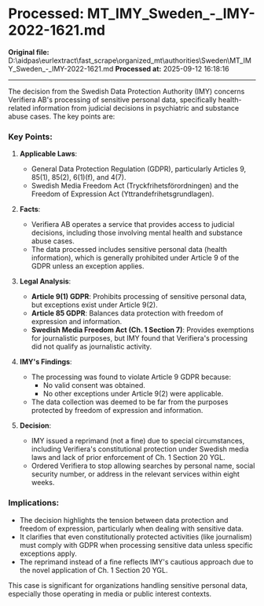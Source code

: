 # Processed: MT_IMY_Sweden_-_IMY-2022-1621.md

**Original file:** D:\aidpas\eurlextract\fast_scrape\organized_mt\authorities\Sweden\MT_IMY_Sweden_-_IMY-2022-1621.md
**Processed at:** 2025-09-12 16:18:16

---

The decision from the Swedish Data Protection Authority (IMY) concerns Verifiera AB's processing of sensitive personal data, specifically health-related information from judicial decisions in psychiatric and substance abuse cases. The key points are:

### Key Points:
1. **Applicable Laws**:
   - General Data Protection Regulation (GDPR), particularly Articles 9, 85(1), 85(2), 6(1)(f), and 4(7).
   - Swedish Media Freedom Act (Tryckfrihetsförordningen) and the Freedom of Expression Act (Yttrandefrihetsgrundlagen).

2. **Facts**:
   - Verifiera AB operates a service that provides access to judicial decisions, including those involving mental health and substance abuse cases.
   - The data processed includes sensitive personal data (health information), which is generally prohibited under Article 9 of the GDPR unless an exception applies.

3. **Legal Analysis**:
   - **Article 9(1) GDPR**: Prohibits processing of sensitive personal data, but exceptions exist under Article 9(2).
   - **Article 85 GDPR**: Balances data protection with freedom of expression and information.
   - **Swedish Media Freedom Act (Ch. 1 Section 7)**: Provides exemptions for journalistic purposes, but IMY found that Verifiera's processing did not qualify as journalistic activity.

4. **IMY's Findings**:
   - The processing was found to violate Article 9 GDPR because:
     - No valid consent was obtained.
     - No other exceptions under Article 9(2) were applicable.
   - The data collection was deemed to be far from the purposes protected by freedom of expression and information.

5. **Decision**:
   - IMY issued a reprimand (not a fine) due to special circumstances, including Verifiera's constitutional protection under Swedish media laws and lack of prior enforcement of Ch. 1 Section 20 YGL.
   - Ordered Verifiera to stop allowing searches by personal name, social security number, or address in the relevant services within eight weeks.

### Implications:
- The decision highlights the tension between data protection and freedom of expression, particularly when dealing with sensitive data.
- It clarifies that even constitutionally protected activities (like journalism) must comply with GDPR when processing sensitive data unless specific exceptions apply.
- The reprimand instead of a fine reflects IMY's cautious approach due to the novel application of Ch. 1 Section 20 YGL.

This case is significant for organizations handling sensitive personal data, especially those operating in media or public interest contexts.